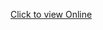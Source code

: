 <a href="https://razorpay-clone-shubham-lingayat.netlify.app/" target="_blank">Click to view Online</a>
